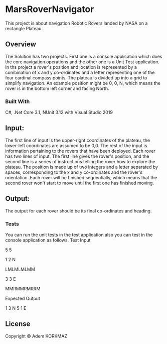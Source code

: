 # MarsRoverNavigator
This project is about navigation Robotic Rovers landed by NASA on a rectangle Plateau.

## Overview
The Solution has two projects. First one is a console application which does the core navigation operations and the other one is a Unit Test application.
In ths project a rover's position and location is represented by a combination of x and y co-ordinates and a letter representing one of the four cardinal compass points. The plateau is divided up into a grid to simplify navigation. An example position might be 0, 0, N, which means the rover is in the bottom left corner and facing North.

### Built With
C#, .Net Core 3.1, NUnit 3.12 with Visual Studio 2019  

## Input: 
The first line of input is the upper-right coordinates of the plateau, the lower-left coordinates are assumed to be 0,0.
The rest of the input is information pertaining to the rovers that have been deployed. Each rover has two lines of input. The first line gives the rover's position, and the second line is a series of instructions telling the rover how to explore the plateau.
The position is made up of two integers and a letter separated by spaces, corresponding to the x and y co-ordinates and the rover's orientation.
Each rover will be finished sequentially, which means that the second rover won't start to move until the first one has finished moving.
## Output:
The output for each rover should be its final co-ordinates and heading.

### Tests
You can run the unit tests in the test application also you can test in the console application as follows.
Test Input

5 5

1 2 N

LMLMLMLMM

3 3 E

MMRMMRMRRM

Expected Output

1 3 N
5 1 E
## License
Copyright © Adem KORKMAZ 
